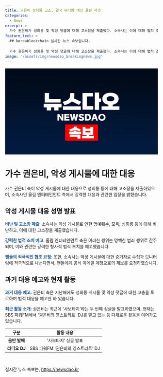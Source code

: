 ```yaml
---
title: 권은비 성희롱 고소, 결국 워터밤 여신 울린 사건
categories:
  - News
excerpt: >
  가수 권은비가 성희롱 및 악성 댓글에 대해 고소장을 제출했다. 소속사는 이에 대해 법적 조치를 취할 것임을 강조하며, 악성 게시물에 대한 증거 수집과 아티스트 보호를 앞으로도 적극적으로 이어갈 예정이라고 밝혔다. 이에 압박감을 받고 있는 권은비 측은 지난해에도 비슷한 문제에 대해 법적 대응을 예고한 적이 있으며, 현재는 파워FM에서 DJ로 활동 중이다. 클릭하여 권은비의 고통을 이해하고 지지하는 자세를 보일 수 있을 것이다.
feature_text: >
  ## koreablockchain 실시간 뉴스 속보입니다.

  가수 권은비가 성희롱 및 악성 댓글에 대해 고소장을 제출했다. 소속사는 이에 대해 법적 조치를 취할 것임을 강조하며, 악성 게시물에 대한 증거 수집과 아티스트 보호를 앞으로도 적극적으로 이어갈 예정이라고 밝혔다. 이에 압박감을 받고 있는 권은비 측은 지난해에도 비슷한 문제에 대해 법적 대응을 예고한 적이 있으며, 현재는 파워FM에서 DJ로 활동 중이다. 클릭하여 권은비의 고통을 이해하고 지지하는 자세를 보일 수 있을 것이다.
image: '/assets/img/newsdao_breakingnews.jpg'
---
```


<p><img src="/assets/img/newsdao_breakingnews.jpg" alt="koreablockchain 속보" /></p>

<h1>가수 권은비, 악성 게시물에 대한 대응</h1>

<p data-ke-size="size16">가수 권은비 측이 악성 게시물에 대한 대응으로 성희롱 등에 대해 고소장을 제출하였으며, 소속사인 울림 엔터테인먼트 측에서 강력한 대응과 관련한 입장을 밝혔습니다.</p>

<h2>악성 게시물 대응 성명 발표</h2>

<p><b><span style="color: #1a5490;">비난 및 고소장 제출</span></b>: 소속사는 악성 게시물로 인한 명예훼손, 모욕, 성희롱 등에 대해 비난하고, 이에 대한 고소장을 제출했습니다.</p>

<p><b><span style="color: #1a5490;">강력한 법적 조치 예고</span></b>: 울림 엔터테인먼트 측은 이러한 행위는 명백한 범죄 행위로 간주되며, 이와 관련한 강력한 형사적 법적 조치를 예고했습니다.</p>

<p><b><span style="color: #1a5490;">팬들의 적극적인 협조 요청</span></b>: 또한, 소속사는 악성 게시물에 대한 증거자료 수집과 모니터링에 적극적으로 나선다면서, 팬들에게 공식 이메일 계정으로의 제보를 요청하였습니다.</p>

<h2>과거 대응 예고와 현재 활동</h2>

<p><b><span style="color: #1a5490;">과거 대응 예고</span></b>: 권은비 측은 지난해에도 성희롱 게시물 및 악성 댓글에 대한 고충을 토로하며 법적 대응을 예고한 바 있습니다.</p>

<p><b><span style="color: #1a5490;">최근 활동 소개</span></b>: 권은비는 최근에 '사보타지'라는 두 번째 싱글을 발표하였으며, 현재는 SBS 파워FM에서 '권은비의 영스트리트' DJ를 맡고 있는 등 다채로운 활동을 이어가고 있습니다.</p>

<table>
    <thead>
        <tr>
            <th style="text-align: center;">구분</th>
            <th style="text-align: center;">활동 내용</th>
        </tr>
    </thead>
    <tbody>
        <tr>
            <td style="text-align: center;"><b>음반 발매</b></td>
            <td style="text-align: center;">'사보타지' 싱글 발표</td>
        </tr>
        <tr>
            <td style="text-align: center;"><b>라디오 DJ</b></td>
            <td style="text-align: center;">SBS 파워FM '권은비의 영스트리트' DJ</td>
        </tr>
    </tbody>
</table>

<p data-ke-size="size16">&nbsp;</p>
실시간 뉴스 속보는, <a href="https://newsdao.kr" rel="dofollow">https://newsdao.kr</a>


